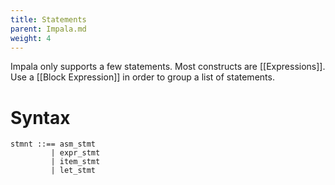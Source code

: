 ```yaml
---
title: Statements
parent: Impala.md
weight: 4
---
```


Impala only supports a few statements.
Most constructs are [[Expressions]].
Use a [[Block Expression]] in order to group a list of statements.

# Syntax

```
stmnt ::== asm_stmt
         | expr_stmt
         | item_stmt
         | let_stmt
```
